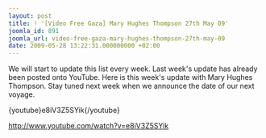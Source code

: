 ```yaml
---
layout: post
title: ! '[Video Free Gaza] Mary Hughes Thompson 27th May 09'
joomla_id: 891
joomla_url: video-free-gaza-mary-hughes-thompson-27th-may-09
date: 2009-05-28 13:22:31.000000000 +02:00
---
```

<p>We will start to update this list every week. Last week's update has already been posted onto YouTube. Here is this week's update with Mary Hughes Thompson. Stay tuned next week when we announce the date of our next voyage.</p>
<p>{youtube}e8iV3Z5SYik{/youtube}</p>
<p><a href="http://www.youtube.com/watch?v=e8iV3Z5SYik" target="_blank">http://www.youtube.com/watch?<wbr />v=e8iV3Z5SYik</a></p>
